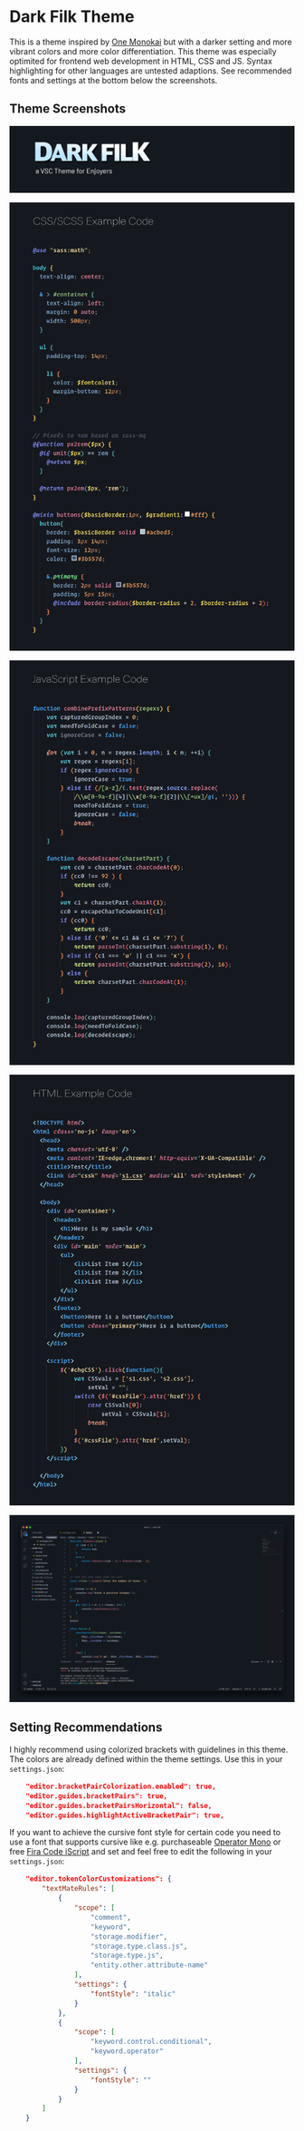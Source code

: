 # Dark Filk Theme 

This is a theme inspired by [One Monokai](https://github.com/azemoh/vscode-one-monokai) but with a darker setting and more vibrant colors and more color differentiation. This theme was especially optimited for frontend web development in HTML, CSS and JS. Syntax highlighting for other languages are untested adaptions. See recommended fonts and settings at the bottom below the screenshots.

## Theme Screenshots

![Theme Header](https://github.com/FilkCH/dark-filk-theme/blob/master/media/header.png?raw=true)

![SCSS Code Preview](https://github.com/FilkCH/dark-filk-theme/blob/master/media/code_css.png?raw=true)

![JS Code Preview](https://github.com/FilkCH/dark-filk-theme/blob/master/media/code_javascript.png?raw=true)

![HTML Code Preview](https://github.com/FilkCH/dark-filk-theme/blob/master/media/code_html.png?raw=true)

![Interface Screenshot](https://github.com/FilkCH/dark-filk-theme/blob/master/media/interface.png?raw=true)

## Setting Recommendations

I highly recommend using colorized brackets with guidelines in this theme. The colors are already defined within the theme settings. Use this in your `settings.json`:

```json
    "editor.bracketPairColorization.enabled": true,
    "editor.guides.bracketPairs": true,
    "editor.guides.bracketPairsHorizontal": false,
    "editor.guides.highlightActiveBracketPair": true,
```

If you want to achieve the cursive font style for certain code you need to use a font that supports cursive like e.g. purchaseable [Operator Mono](https://www.typography.com/fonts/operator/styles) or free [Fira Code iScript](https://github.com/kencrocken/FiraCodeiScript) and set and feel free to edit the following in your `settings.json`:

```json
    "editor.tokenColorCustomizations": {
        "textMateRules": [
            {
                "scope": [
                    "comment",
                    "keyword",
                    "storage.modifier",
                    "storage.type.class.js",
                    "storage.type.js",
                    "entity.other.attribute-name"
                ],
                "settings": {
                    "fontStyle": "italic"
                }
            },
            {
                "scope": [
                    "keyword.control.conditional",
                    "keyword.operator"
                ],
                "settings": {
                    "fontStyle": ""
                }
            }
        ]
    }
```